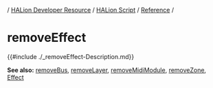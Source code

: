 / [HALion Developer Resource](../../HALion-Developer-Resource.md) / [HALion Script](./HALion-Script.md) / [Reference](./Reference.md) /

# removeEffect

{{#include ./_removeEffect-Description.md}}

**See also:** [removeBus](./removeBus.md), [removeLayer](./removeLayer.md), [removeMidiModule](./removeMidiModule.md), [removeZone](./removeZone.md), [Effect](./Effect.md)